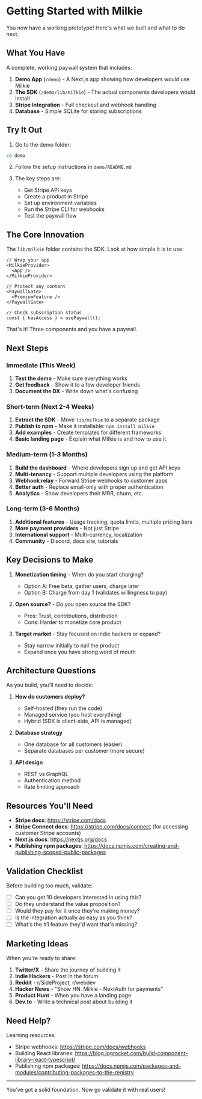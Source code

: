 # Getting Started with Milkie

You now have a working prototype! Here's what we built and what to do next.

## What You Have

A complete, working paywall system that includes:

1. **Demo App** (`/demo`) - A Next.js app showing how developers would use Milkie
2. **The SDK** (`/demo/lib/milkie`) - The actual components developers would install
3. **Stripe Integration** - Full checkout and webhook handling
4. **Database** - Simple SQLite for storing subscriptions

## Try It Out

1. Go to the demo folder:
```bash
cd demo
```

2. Follow the setup instructions in `demo/README.md`

3. The key steps are:
   - Get Stripe API keys
   - Create a product in Stripe
   - Set up environment variables
   - Run the Stripe CLI for webhooks
   - Test the paywall flow

## The Core Innovation

The `lib/milkie` folder contains the SDK. Look at how simple it is to use:

```tsx
// Wrap your app
<MilkieProvider>
  <App />
</MilkieProvider>

// Protect any content
<PaywallGate>
  <PremiumFeature />
</PaywallGate>

// Check subscription status
const { hasAccess } = usePaywall();
```

That's it! Three components and you have a paywall.

## Next Steps

### Immediate (This Week)
1. **Test the demo** - Make sure everything works
2. **Get feedback** - Show it to a few developer friends
3. **Document the DX** - Write down what's confusing

### Short-term (Next 2-4 Weeks)
1. **Extract the SDK** - Move `lib/milkie` to a separate package
2. **Publish to npm** - Make it installable: `npm install milkie`
3. **Add examples** - Create templates for different frameworks
4. **Basic landing page** - Explain what Milkie is and how to use it

### Medium-term (1-3 Months)
1. **Build the dashboard** - Where developers sign up and get API keys
2. **Multi-tenancy** - Support multiple developers using the platform
3. **Webhook relay** - Forward Stripe webhooks to customer apps
4. **Better auth** - Replace email-only with proper authentication
5. **Analytics** - Show developers their MRR, churn, etc.

### Long-term (3-6 Months)
1. **Additional features** - Usage tracking, quota limits, multiple pricing tiers
2. **More payment providers** - Not just Stripe
3. **International support** - Multi-currency, localization
4. **Community** - Discord, docs site, tutorials

## Key Decisions to Make

1. **Monetization timing** - When do you start charging?
   - Option A: Free beta, gather users, charge later
   - Option B: Charge from day 1 (validates willingness to pay)

2. **Open source?** - Do you open source the SDK?
   - Pros: Trust, contributions, distribution
   - Cons: Harder to monetize core product

3. **Target market** - Stay focused on indie hackers or expand?
   - Stay narrow initially to nail the product
   - Expand once you have strong word of mouth

## Architecture Questions

As you build, you'll need to decide:

1. **How do customers deploy?**
   - Self-hosted (they run the code)
   - Managed service (you host everything)
   - Hybrid (SDK is client-side, API is managed)

2. **Database strategy**
   - One database for all customers (easier)
   - Separate databases per customer (more secure)

3. **API design**
   - REST vs GraphQL
   - Authentication method
   - Rate limiting approach

## Resources You'll Need

- **Stripe docs**: https://stripe.com/docs
- **Stripe Connect docs**: https://stripe.com/docs/connect (for accessing customer Stripe accounts)
- **Next.js docs**: https://nextjs.org/docs
- **Publishing npm packages**: https://docs.npmjs.com/creating-and-publishing-scoped-public-packages

## Validation Checklist

Before building too much, validate:

- [ ] Can you get 10 developers interested in using this?
- [ ] Do they understand the value proposition?
- [ ] Would they pay for it once they're making money?
- [ ] Is the integration actually as easy as you think?
- [ ] What's the #1 feature they'd want that's missing?

## Marketing Ideas

When you're ready to share:

1. **Twitter/X** - Share the journey of building it
2. **Indie Hackers** - Post in the forum
3. **Reddit** - r/SideProject, r/webdev
4. **Hacker News** - "Show HN: Milkie - NextAuth for payments"
5. **Product Hunt** - When you have a landing page
6. **Dev.to** - Write a technical post about building it

## Need Help?

Learning resources:
- Stripe webhooks: https://stripe.com/docs/webhooks
- Building React libraries: https://blog.logrocket.com/build-component-library-react-typescript/
- Publishing npm packages: https://docs.npmjs.com/packages-and-modules/contributing-packages-to-the-registry

---

You've got a solid foundation. Now go validate it with real users!
